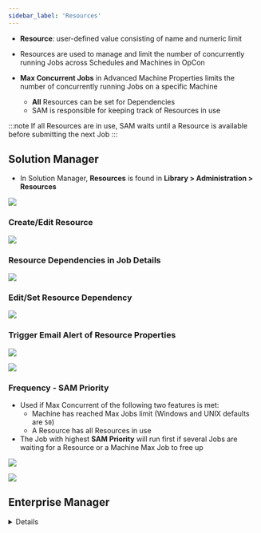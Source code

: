 ```yaml
---
sidebar_label: 'Resources'
---
```


* **Resource**: user-defined value consisting of name and numeric limit
* Resources are used to manage and limit the number of concurrently running Jobs across Schedules and Machines in OpCon
* **Max Concurrent Jobs** in Advanced Machine Properties limits the number of concurrently running Jobs on a specific Machine

	* **All** Resources can be set for Dependencies  
	* SAM is responsible for keeping track of Resources in use

:::note
If all Resources are in use, SAM waits until a Resource is available before submitting the next Job
:::

## Solution Manager

* In Solution Manager, **Resources** is found in **Library > Administration > Resources**

![](/imgbasic/sm-resources-main.png)

### Create/Edit Resource

![](/imgbasic/sm-resource-add.png)

### Resource Dependencies in Job Details

![](/imgbasic/sm-resource-job-screen.png)

### Edit/Set Resource Dependency

![](/imgbasic/sm-resource-dependency-add.png)

### Trigger Email Alert of Resource Properties

![](/imgbasic/sm-resource-properties.png)

![](/imgbasic/sm-resource-properties-email.png)

### Frequency - SAM Priority

* Used if Max Concurrent of the following two features is met:
	* Machine has reached Max Jobs limit (Windows and UNIX defaults are ```50```)
	* A Resource has all Resources in use
* The Job with highest **SAM Priority** will run first if several Jobs are waiting for a Resource or a Machine Max Job to free up

![](/imgbasic/sm-sam-priority-job-screen.png)

![](/imgbasic/sm-sam-priority-list.png)

## Enterprise Manager

<details>

* In Enterprise Manager, **Resources** is found in **Administration > Resources**

### Create/Edit Resource

![](/imgbasic/403.png)

### Resource Dependencies

![](/imgbasic/401.png)

### Edit/Set Resource Dependency

![](/imgbasic/402.png)

### Resources - Instance Properties

* Max value of a Resource can be retrieved

```[[RM.ResourceName]]```

* Number of Resources “in use” can also be retrieved 

```[[RU.ResourceName]]```

![](/imgbasic/404.png)

### Frequency - SAM Priority

* Used if Max Concurrent of the following two features is met:
	* Machine has reached Max Jobs limit (Windows and UNIX defaults are ```50```)
	* A Resource has all Resources in use
* The Job with highest **SAM Priority** will run first if several Jobs are waiting for a Resource or a Machine Max Job to free up

![](/imgbasic/405.png)

![](/imgbasic/406.png)

</details>